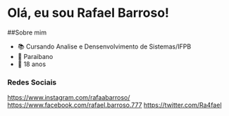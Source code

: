 # Olá, eu sou Rafael Barroso!

##Sobre mim
* :books: Cursando Analise e Densenvolvimento de Sistemas/IFPB
* :cactus: Paraibano
* :boy: 18 anos

### Redes Sociais 
https://www.instagram.com/rafaabarroso/
https://www.facebook.com/rafael.barroso.777
https://twitter.com/Ra4fael

